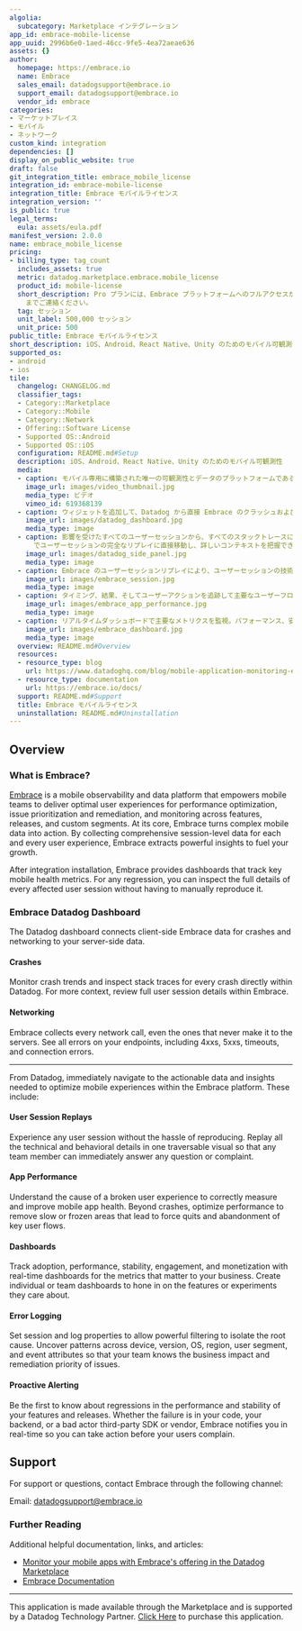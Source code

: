 ```yaml
---
algolia:
  subcategory: Marketplace インテグレーション
app_id: embrace-mobile-license
app_uuid: 2996b6e0-1aed-46cc-9fe5-4ea72aeae636
assets: {}
author:
  homepage: https://embrace.io
  name: Embrace
  sales_email: datadogsupport@embrace.io
  support_email: datadogsupport@embrace.io
  vendor_id: embrace
categories:
- マーケットプレイス
- モバイル
- ネットワーク
custom_kind: integration
dependencies: []
display_on_public_website: true
draft: false
git_integration_title: embrace_mobile_license
integration_id: embrace-mobile-license
integration_title: Embrace モバイルライセンス
integration_version: ''
is_public: true
legal_terms:
  eula: assets/eula.pdf
manifest_version: 2.0.0
name: embrace_mobile_license
pricing:
- billing_type: tag_count
  includes_assets: true
  metric: datadog.marketplace.embrace.mobile_license
  product_id: mobile-license
  short_description: Pro プランには、Embrace プラットフォームへのフルアクセスが含まれます。大容量アプリのカスタム価格は、営業チームと相談可能です。割引に関するご質問は、datadogsupport@embrace.io
    までご連絡ください。
  tag: セッション
  unit_label: 500,000 セッション
  unit_price: 500
public_title: Embrace モバイルライセンス
short_description: iOS、Android、React Native、Unity のためのモバイル可観測性
supported_os:
- android
- ios
tile:
  changelog: CHANGELOG.md
  classifier_tags:
  - Category::Marketplace
  - Category::Mobile
  - Category::Network
  - Offering::Software License
  - Supported OS::Android
  - Supported OS::iOS
  configuration: README.md#Setup
  description: iOS、Android、React Native、Unity のためのモバイル可観測性
  media:
  - caption: モバイル専用に構築された唯一の可観測性とデータのプラットフォームである Embrace を体験してください。あらゆるユーザー体験から得られる実用的なデータと洞察により、企業はリ保持と収益の真のドライバーを理解することで、最適なビジネス決定を下すことができます。
    image_url: images/video_thumbnail.jpg
    media_type: ビデオ
    vimeo_id: 619368139
  - caption: ウィジェットを追加して、Datadog から直接 Embrace のクラッシュおよびネットワーキングデータを監視。
    image_url: images/datadog_dashboard.jpg
    media_type: image
  - caption: 影響を受けたすべてのユーザーセッションから、すべてのスタックトレースにアクセスして、アプリおよびセッションの詳細情報と共にクラッシュを調査。さらに、Embrace
      でユーザーセッションの完全なリプレイに直接移動し、詳しいコンテキストを把握できます。
    image_url: images/datadog_side_panel.jpg
    media_type: image
  - caption: Embrace のユーザーセッションリプレイにより、ユーザーセッションの技術的および行動的詳細を時間単位で視覚化。問題を手動で再生しなくても、根本原因をすばやく認識できます。
    image_url: images/embrace_session.jpg
    media_type: image
  - caption: タイミング、結果、そしてユーザーアクションを追跡して主要なユーザーフローを最適化。動作の遅延やフリーズに不満を感じたユーザーが使用を放棄した箇所をすばやく特定、修正し、エンゲージメントおよび収益の強化を図ります。
    image_url: images/embrace_app_performance.jpg
    media_type: image
  - caption: リアルタイムダッシュボードで主要なメトリクスを監視。パフォーマンス、安定性、エンゲージメント、収益化などを簡単に追跡できるため、チームは重要なデータに注力できます。
    image_url: images/embrace_dashboard.jpg
    media_type: image
  overview: README.md#Overview
  resources:
  - resource_type: blog
    url: https://www.datadoghq.com/blog/mobile-application-monitoring-embrace-datadog/
  - resource_type: documentation
    url: https://embrace.io/docs/
  support: README.md#Support
  title: Embrace モバイルライセンス
  uninstallation: README.md#Uninstallation
---
```


<!--  SOURCED FROM https://github.com/DataDog/marketplace -->


## Overview

### What is Embrace?

[Embrace][1] is a mobile observability and data platform that empowers mobile teams to deliver optimal user experiences for 
performance optimization, issue prioritization and remediation, and monitoring across features, releases, and custom 
segments. At its core, Embrace turns complex mobile data into action. By collecting comprehensive session-level data for
each and every user experience, Embrace extracts powerful insights to fuel your growth.

After integration installation, Embrace provides dashboards that track key mobile health metrics. For any regression, you can inspect 
the full details of every affected user session without having to manually reproduce it. 

### Embrace Datadog Dashboard

The Datadog dashboard connects client-side Embrace data for crashes and networking to your server-side data.

#### Crashes

Monitor crash trends and inspect stack traces for every crash directly within Datadog. For more context, review full
user session details within Embrace.

#### Networking

Embrace collects every network call, even the ones that never make it to the servers. See all errors on your
endpoints, including 4xxs, 5xxs, timeouts, and connection errors.

---

From Datadog, immediately navigate to the actionable data and insights needed to optimize mobile experiences within the
Embrace platform. These include:

#### User Session Replays

Experience any user session without the hassle of reproducing. Replay all the technical and behavioral details in one
traversable visual so that any team member can immediately answer any question or complaint.

#### App Performance

Understand the cause of a broken user experience to correctly measure and improve mobile app health. Beyond crashes,
optimize performance to remove slow or frozen areas that lead to force quits and abandonment of key user flows.

#### Dashboards

Track adoption, performance, stability, engagement, and monetization with real-time dashboards for the metrics that 
matter to your business. Create individual or team dashboards to hone in on the features or experiments they care about.

#### Error Logging

Set session and log properties to allow powerful filtering to isolate the root cause. Uncover patterns across 
device, version, OS, region, user segment, and event attributes so that your team knows the business impact and 
remediation priority of issues. 

#### Proactive Alerting

Be the first to know about regressions in the performance and stability of your features and releases. Whether the 
failure is in your code, your backend, or a bad actor third-party SDK or vendor, Embrace notifies you in real-time
so you can take action before your users complain.

## Support
For support or questions, contact Embrace through the following channel: 

Email: [datadogsupport@embrace.io][4] 

### Further Reading

Additional helpful documentation, links, and articles:

- [Monitor your mobile apps with Embrace's offering in the Datadog Marketplace][6]
- [Embrace Documentation][2]

[1]: https://embrace.io
[2]: https://embrace.io/docs/
[3]: https://dash.embrace.io
[4]: mailto:datadogsupport@embrace.io
[5]: https://app.datadoghq.com/integrations/embrace-mobile
[6]: https://www.datadoghq.com/blog/mobile-application-monitoring-embrace-datadog/
---
This application is made available through the Marketplace and is supported by a Datadog Technology Partner. <a href="https://app.datadoghq.com/marketplace/app/embrace-mobile-license" target="_blank">Click Here</a> to purchase this application.